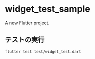 # widget_test_sample

A new Flutter project.

## テストの実行

```shell
flutter test test/widget_test.dart
```


